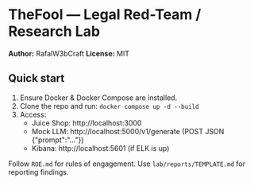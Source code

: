 # TheFool — Legal Red-Team / Research Lab

**Author:** RafalW3bCraft
**License:** MIT

## Quick start

1. Ensure Docker & Docker Compose are installed.
2. Clone the repo and run: `docker compose up -d --build`
3. Access:
   - Juice Shop: http://localhost:3000
   - Mock LLM: http://localhost:5000/v1/generate (POST JSON {"prompt":"..."})
   - Kibana: http://localhost:5601 (if ELK is up)

Follow `ROE.md` for rules of engagement. Use `lab/reports/TEMPLATE.md` for reporting findings.
